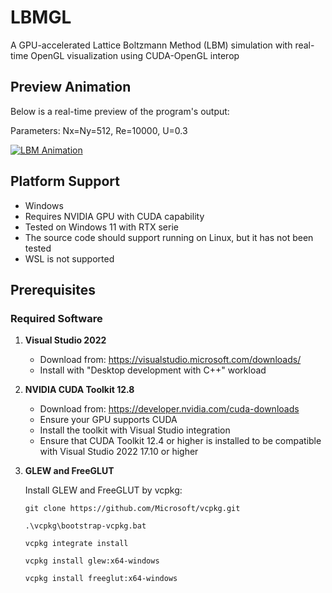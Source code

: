 # LBMGL

A GPU-accelerated Lattice Boltzmann Method (LBM) simulation with real-time OpenGL visualization using CUDA-OpenGL interop

## Preview Animation

Below is a real-time preview of the program's output:

Parameters: Nx=Ny=512, Re=10000, U=0.3

[![LBM Animation](http://img.youtube.com/vi/804kw0WLG38/0.jpg)](http://www.youtube.com/watch?v=804kw0WLG38)


## Platform Support
- Windows
- Requires NVIDIA GPU with CUDA capability
- Tested on Windows 11 with RTX serie
- The source code should support running on Linux, but it has not been tested
- WSL is not supported

## Prerequisites

### Required Software
1. **Visual Studio 2022**
   - Download from: https://visualstudio.microsoft.com/downloads/
   - Install with "Desktop development with C++" workload

2. **NVIDIA CUDA Toolkit 12.8**
   - Download from: https://developer.nvidia.com/cuda-downloads
   - Ensure your GPU supports CUDA
   - Install the toolkit with Visual Studio integration
   - Ensure that CUDA Toolkit 12.4 or higher is installed to be compatible with Visual Studio 2022 17.10 or higher

3. **GLEW and FreeGLUT**
   
   Install GLEW and FreeGLUT by vcpkg:

     `git clone https://github.com/Microsoft/vcpkg.git`
     
     `.\vcpkg\bootstrap-vcpkg.bat`
   
     `vcpkg integrate install`
   
     `vcpkg install glew:x64-windows`
   
     `vcpkg install freeglut:x64-windows`
   
